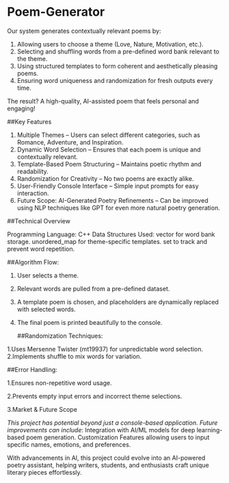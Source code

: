 # Poem-Generator
Our system generates contextually relevant poems by:

1. Allowing users to choose a theme (Love, Nature, Motivation, etc.).
2. Selecting and shuffling words from a pre-defined word bank relevant to the theme.
3. Using structured templates to form coherent and aesthetically pleasing poems.
4. Ensuring word uniqueness and randomization for fresh outputs every time.

The result? A high-quality, AI-assisted poem that feels personal and engaging!

##Key Features 

1. Multiple Themes – Users can select different categories, such as Romance, Adventure, and Inspiration.
2. Dynamic Word Selection – Ensures that each poem is unique and contextually relevant.
3. Template-Based Poem Structuring – Maintains poetic rhythm and readability.
4. Randomization for Creativity – No two poems are exactly alike.
5. User-Friendly Console Interface – Simple input prompts for easy interaction.
6. Future Scope: AI-Generated Poetry Refinements – Can be improved using NLP techniques like GPT for even more natural poetry generation.

##Technical Overview

Programming Language: C++
Data Structures Used:
vector for word bank storage.
unordered_map for theme-specific templates.
set to track and prevent word repetition.


##Algorithm Flow:

1. User selects a theme.


2. Relevant words are pulled from a pre-defined dataset.


3. A template poem is chosen, and placeholders are dynamically replaced with selected words.


4. The final poem is printed beautifully to the console.

   ##Randomization Techniques:

1.Uses Mersenne Twister (mt19937) for unpredictable word selection.
2.Implements shuffle to mix words for variation.


##Error Handling:

1.Ensures non-repetitive word usage.

2.Prevents empty input errors and incorrect theme selections.

3.Market & Future Scope 

*This project has potential beyond just a console-based application. Future improvements can include*:
Integration with AI/ML models for deep learning-based poem generation.
Customization Features allowing users to input specific names, emotions, and preferences.


With advancements in AI, this project could evolve into an AI-powered poetry assistant, helping writers, students, and enthusiasts craft unique literary pieces effortlessly.




